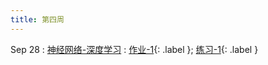 ```yaml
---
title: 第四周
---
```


Sep 28
: [神经网络-深度学习](https://bhpan.buaa.edu.cn/link/AAE45AD645584541529FE8E3C139D50DE8)
  : [作业-1](#){: .label }; [练习-1](https://bhpan.buaa.edu.cn/link/AADC3213AAB6DE47C4B2EEE1E9116FA8F2){: .label }


<!-- https://bhpan.buaa.edu.cn/link/AADC3213AAB6DE47C4B2EEE1E9116FA8F2
文件夹名：练习-1
有效期限：2023-12-31 00:39 -->